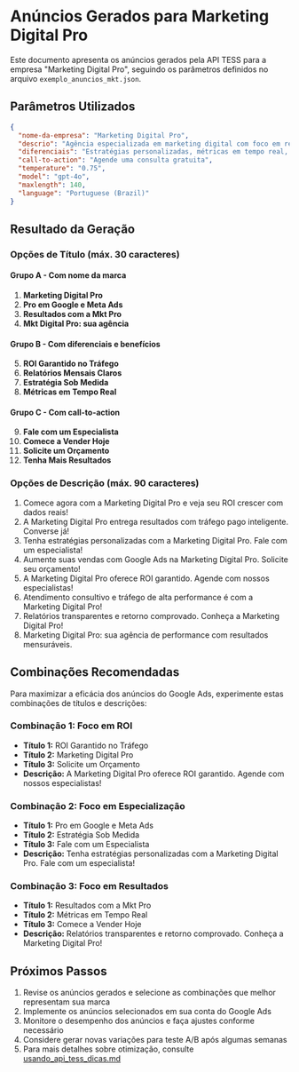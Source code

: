 # Anúncios Gerados para Marketing Digital Pro

Este documento apresenta os anúncios gerados pela API TESS para a empresa "Marketing Digital Pro", seguindo os parâmetros definidos no arquivo `exemplo_anuncios_mkt.json`.

## Parâmetros Utilizados

```json
{
  "nome-da-empresa": "Marketing Digital Pro",
  "descrio": "Agência especializada em marketing digital com foco em resultados e ROI. Oferecemos serviços completos de SEO, redes sociais, Google Ads e marketing de conteúdo para pequenas e médias empresas que querem aumentar sua presença online e gerar mais leads qualificados.",
  "diferenciais": "Estratégias personalizadas, métricas em tempo real, especialistas certificados em Google Ads e Meta, metodologia comprovada, atendimento personalizado, relatórios transparentes mensais, retorno sobre investimento garantido",
  "call-to-action": "Agende uma consulta gratuita",
  "temperature": "0.75",
  "model": "gpt-4o",
  "maxlength": 140,
  "language": "Portuguese (Brazil)"
}
```

## Resultado da Geração

### Opções de Título (máx. 30 caracteres)

#### Grupo A - Com nome da marca
1. **Marketing Digital Pro**
2. **Pro em Google e Meta Ads**
3. **Resultados com a Mkt Pro**
4. **Mkt Digital Pro: sua agência**

#### Grupo B - Com diferenciais e benefícios
5. **ROI Garantido no Tráfego**
6. **Relatórios Mensais Claros**
7. **Estratégia Sob Medida**
8. **Métricas em Tempo Real**

#### Grupo C - Com call-to-action
9. **Fale com um Especialista**
10. **Comece a Vender Hoje**
11. **Solicite um Orçamento**
12. **Tenha Mais Resultados**

### Opções de Descrição (máx. 90 caracteres)

1. Comece agora com a Marketing Digital Pro e veja seu ROI crescer com dados reais!
2. A Marketing Digital Pro entrega resultados com tráfego pago inteligente. Converse já!
3. Tenha estratégias personalizadas com a Marketing Digital Pro. Fale com um especialista!
4. Aumente suas vendas com Google Ads na Marketing Digital Pro. Solicite seu orçamento!
5. A Marketing Digital Pro oferece ROI garantido. Agende com nossos especialistas!
6. Atendimento consultivo e tráfego de alta performance é com a Marketing Digital Pro!
7. Relatórios transparentes e retorno comprovado. Conheça a Marketing Digital Pro!
8. Marketing Digital Pro: sua agência de performance com resultados mensuráveis.

## Combinações Recomendadas

Para maximizar a eficácia dos anúncios do Google Ads, experimente estas combinações de títulos e descrições:

### Combinação 1: Foco em ROI
* **Título 1:** ROI Garantido no Tráfego
* **Título 2:** Marketing Digital Pro
* **Título 3:** Solicite um Orçamento
* **Descrição:** A Marketing Digital Pro oferece ROI garantido. Agende com nossos especialistas!

### Combinação 2: Foco em Especialização
* **Título 1:** Pro em Google e Meta Ads
* **Título 2:** Estratégia Sob Medida
* **Título 3:** Fale com um Especialista
* **Descrição:** Tenha estratégias personalizadas com a Marketing Digital Pro. Fale com um especialista!

### Combinação 3: Foco em Resultados
* **Título 1:** Resultados com a Mkt Pro
* **Título 2:** Métricas em Tempo Real
* **Título 3:** Comece a Vender Hoje
* **Descrição:** Relatórios transparentes e retorno comprovado. Conheça a Marketing Digital Pro!

## Próximos Passos

1. Revise os anúncios gerados e selecione as combinações que melhor representam sua marca
2. Implemente os anúncios selecionados em sua conta do Google Ads
3. Monitore o desempenho dos anúncios e faça ajustes conforme necessário
4. Considere gerar novas variações para teste A/B após algumas semanas
5. Para mais detalhes sobre otimização, consulte [usando_api_tess_dicas.md](usando_api_tess_dicas.md) 